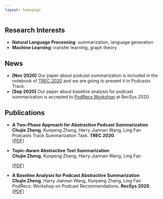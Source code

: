 ```yaml
---
layout: homepage
---
```


## Research Interests

- **Natural Language Processing**: summarization, language generation
- **Machine Learning:** transfer learning, graph theory

## News

- **[Nov 2020]** Our paper about podcast summarization is included in the notebook of [TREC 2020](https://trec.nist.gov/act_part/conference/index.html) and we are going to present it in Podcasts Track.
- **[Sep 2020]** Our paper about baseline analysis for podcast summarization is accepted to [PodRecs Workshop](https://sites.google.com/view/podrecs2020/) at RecSys 2020.

## Publications

- **A Two-Phase Approach for Abstractive Podcast Summarization**
  <br>**Chujie Zheng**, Kunpeng Zhang, Harry Jiannan Wang, Ling Fan
  <br>
  Podcasts Track Summarization Task. **TREC 2020**.
  <br>
  [[PDF](https://trec.nist.gov/act_part/conference/papers/udel_wang_zheng.P.pdf)]
  
- **Topic-Aware Abstractive Text Summarization**
  <br>
  **Chujie Zheng**, Kunpeng Zhang, Harry Jiannan Wang, Ling Fan
  <br>
  
  [[PDF](https://arxiv.org/pdf/2010.10323.pdf)] 
  
- **A Baseline Analysis for Podcast Abstractive Summarization**
  <br>**Chujie Zheng**, Harry Jiannan Wang, Kunpeng Zhang, Ling Fan
  <br>PodRecs: Workshop on Podcast Recommendations. **RecSys 2020**.
  <br>
  [[PDF](https://arxiv.org/pdf/2008.10648.pdf)]
